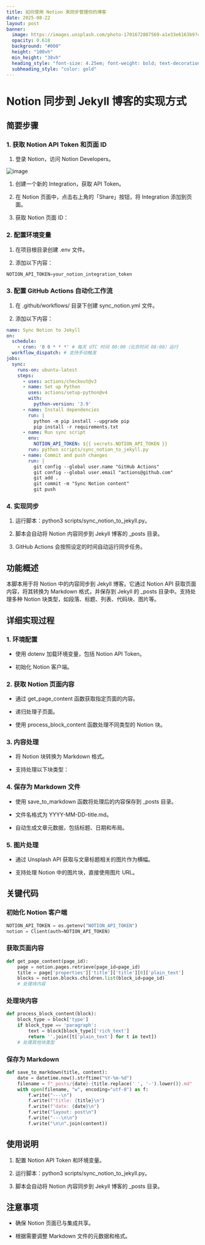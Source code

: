 ```yaml
---
title: 如何使用 Notion 来同步管理你的博客
date: 2025-08-22
layout: post
banner:
  image: https://images.unsplash.com/photo-1701672887569-a1e33e6163b9?crop=entropy&cs=tinysrgb&fit=max&fm=jpg&ixid=M3w2OTIwMzJ8MHwxfHJhbmRvbXx8fHx8fHx8fDE3NTU5MDExNjJ8&ixlib=rb-4.1.0&q=80&w=1080
  opacity: 0.618
  background: "#000"
  height: "100vh"
  min_height: "38vh"
  heading_style: "font-size: 4.25em; font-weight: bold; text-decoration: underline"
  subheading_style: "color: gold"
---
```


# Notion 同步到 Jekyll 博客的实现方式

## 简要步骤

### 1. 获取 Notion API Token 和页面 ID

1. 登录 Notion，访问 Notion Developers。

![image](https://prod-files-secure.s3.us-west-2.amazonaws.com/a7a0cc5a-89b9-4cda-8686-1fba0ca52f40/d19c1afe-dea5-4312-9333-786b0ba83054/image.png?X-Amz-Algorithm=AWS4-HMAC-SHA256&X-Amz-Content-Sha256=UNSIGNED-PAYLOAD&X-Amz-Credential=ASIAZI2LB466TYYVRJWF%2F20250822%2Fus-west-2%2Fs3%2Faws4_request&X-Amz-Date=20250822T221921Z&X-Amz-Expires=3600&X-Amz-Security-Token=IQoJb3JpZ2luX2VjEMT%2F%2F%2F%2F%2F%2F%2F%2F%2F%2FwEaCXVzLXdlc3QtMiJIMEYCIQDP7bj68fLUEUIOprvH0XyYK9J3B4nHdfRhWMFMJCH1dwIhAMqcyZkPlGaokXFEn8l8E8m4V4A3nkK46XvoaSpzvMDTKv8DCBwQABoMNjM3NDIzMTgzODA1Igwi5mEernbwliFpkAYq3AO5zEux9LPLCN5T6IoJznqKIBpfLIV3KkvkS7sR2%2Bz%2FhtogYGr6cKtVyRaksqUSrQVeGnHh2DOWzUMX0ycOzcJId7nmD1SdJvHPmw2zZXx3ywW9G9Hl3zas1e7EWS%2Byy4VNBAGM2CMkOvPNM4KFL8X%2FY1rHiXxFyUKIeGiBVVNhexDoqqglCLfNu%2BIZ0ApNDJlLT%2B%2BcKfrnqoVhdWHNblT4ymftksSmOQgWZnT6HGIeTDUfUMnKPqsOSaDfxvfw8ND03CMke28Kc9mVkReB%2BS99VReqPzWQgH98rLvTLse%2BdArkOEPfVoi9RHTf4g5IBvfhqFlm4dsRxgvhvvTQEVX2g3EMjIvgG%2FzEvogO5Z6%2Bho4OlWCHX9KYmkS36YAWAq3IJHP8kg9qDjlqLS3ekqRXDZeUVrYqlt7iY2M%2BFq7BKjeZLD9iLUX4CpdUXhz3fcokHCWvNeTgiIZUbLppLQupFW16CeIN7XNdo%2FFQW9fZWJRw5auBBtZ559LDBCoD2I1QQMEUNScj4ddTlOZFoVchlWRwLuqx8ukUaFyLnSi0cNZg62bQ%2B4cL5njhSvnmpP%2B76UTlIXPa6dH6UauzTOgejr72z18gcUBKkShyDPeU3ztFxxyxVZb4Yod09TDlhKPFBjqkATIgvFVnAajB%2FzkGmh0Vq33HUOy2l1%2FOKYythcPD4DzcUZTijWDZpVrbSonli3SlbQUI%2FUksqcJiyxdr8HiTnZ5h%2B8oXq7YAZ14cpE5NNRF5Mm%2FhcObTScrz%2BOkEtXeJgoFH1Un0xYotVRx49qd%2F8MSU3sqBvslM08CYzH0e1c7K78PrYeCOKycESMpKj2aJmT5%2BDPKw5wuw3DIV36HucyL1cVOg&X-Amz-Signature=cfb33af9cd0c34259c7e1dc9c766296280af0cddea355b0bd2f59513b8a8c11b&X-Amz-SignedHeaders=host&x-amz-checksum-mode=ENABLED&x-id=GetObject)

1. 创建一个新的 Integration，获取 API Token。

1. 在 Notion 页面中，点击右上角的「Share」按钮，将 Integration 添加到页面。

1. 获取 Notion 页面 ID：


### 2. 配置环境变量

1. 在项目根目录创建 .env 文件。

1. 添加以下内容：

```javascript
NOTION_API_TOKEN=your_notion_integration_token
```

### 3. 配置 GitHub Actions 自动化工作流

1. 在 .github/workflows/ 目录下创建 sync_notion.yml 文件。

1. 添加以下内容：

```yaml
name: Sync Notion to Jekyll
on:
  schedule:
    - cron: '0 0 * * *' # 每天 UTC 时间 00:00（北京时间 08:00）运行
  workflow_dispatch: # 支持手动触发
jobs:
  sync:
    runs-on: ubuntu-latest
    steps:
      - uses: actions/checkout@v3
      - name: Set up Python
        uses: actions/setup-python@v4
        with:
          python-version: '3.9'
      - name: Install dependencies
        run: |
          python -m pip install --upgrade pip
          pip install -r requirements.txt
      - name: Run sync script
        env:
          NOTION_API_TOKEN: ${{ secrets.NOTION_API_TOKEN }}
        run: python scripts/sync_notion_to_jekyll.py
      - name: Commit and push changes
        run: |
          git config --global user.name "GitHub Actions"
          git config --global user.email "actions@github.com"
          git add .
          git commit -m "Sync Notion content"
          git push
```

### 4. 实现同步

1. 运行脚本：python3 scripts/sync_notion_to_jekyll.py。

1. 脚本会自动将 Notion 内容同步到 Jekyll 博客的 _posts 目录。

1. GitHub Actions 会按照设定的时间自动运行同步任务。

## 功能概述

本脚本用于将 Notion 中的内容同步到 Jekyll 博客。它通过 Notion API 获取页面内容，将其转换为 Markdown 格式，并保存到 Jekyll 的 _posts 目录中。支持处理多种 Notion 块类型，如段落、标题、列表、代码块、图片等。

## 详细实现过程

### 1. 环境配置

- 使用 dotenv 加载环境变量，包括 Notion API Token。

- 初始化 Notion 客户端。

### 2. 获取 Notion 页面内容

- 通过 get_page_content 函数获取指定页面的内容。

- 递归处理子页面。

- 使用 process_block_content 函数处理不同类型的 Notion 块。

### 3. 内容处理

- 将 Notion 块转换为 Markdown 格式。

- 支持处理以下块类型：


### 4. 保存为 Markdown 文件

- 使用 save_to_markdown 函数将处理后的内容保存到 _posts 目录。

- 文件名格式为 YYYY-MM-DD-title.md。

- 自动生成文章元数据，包括标题、日期和布局。

### 5. 图片处理

- 通过 Unsplash API 获取与文章标题相关的图片作为横幅。

- 支持处理 Notion 中的图片块，直接使用图片 URL。

## 关键代码

### 初始化 Notion 客户端

```python
NOTION_API_TOKEN = os.getenv("NOTION_API_TOKEN")
notion = Client(auth=NOTION_API_TOKEN)
```

### 获取页面内容

```python
def get_page_content(page_id):
    page = notion.pages.retrieve(page_id=page_id)
    title = page['properties']['title']['title'][0]['plain_text']
    blocks = notion.blocks.children.list(block_id=page_id)
    # 处理块内容
```

### 处理块内容

```python
def process_block_content(block):
    block_type = block['type']
    if block_type == 'paragraph':
        text = block[block_type]['rich_text']
        return ''.join([t['plain_text'] for t in text])
    # 处理其他块类型
```

### 保存为 Markdown

```python
def save_to_markdown(title, content):
    date = datetime.now().strftime("%Y-%m-%d")
    filename = f"_posts/{date}-{title.replace(' ', '-').lower()}.md"
    with open(filename, "w", encoding="utf-8") as f:
        f.write("---\n")
        f.write(f"title: {title}\n")
        f.write(f"date: {date}\n")
        f.write("layout: post\n")
        f.write("---\n\n")
        f.write("\n\n".join(content))
```

## 使用说明

1. 配置 Notion API Token 和环境变量。

1. 运行脚本：python3 scripts/sync_notion_to_jekyll.py。

1. 脚本会自动将 Notion 内容同步到 Jekyll 博客的 _posts 目录。

## 注意事项

- 确保 Notion 页面已与集成共享。

- 根据需要调整 Markdown 文件的元数据和格式。